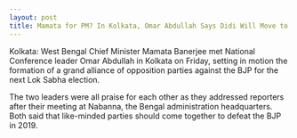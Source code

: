 ```yaml
---
layout: post
title: Mamata for PM? In Kolkata, Omar Abdullah Says Didi Will Move to Delhi, She Takes a Step Back 
---
```

Kolkata: West Bengal Chief Minister Mamata Banerjee met National Conference leader Omar Abdullah in Kolkata on Friday, setting in motion the formation of a grand alliance of opposition parties against the BJP for the next Lok Sabha election.

The two leaders were all praise for each other as they addressed reporters after their meeting at Nabanna, the Bengal administration headquarters. Both said that like-minded parties should come together to defeat the BJP in 2019. 